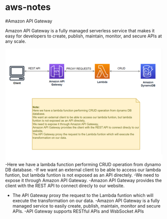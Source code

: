 # aws-notes

#Amazon API Gateway

Amazon API Gateway is a fully managed serverless service that makes it easy for developers to create, publish, maintain, monitor, and secure APIs at any scale.

![Amazon API Gateway](<Amazon API Gateway.png>)
-Here we have a lambda function performing CRUD operation from dynamo DB database.
-If we want an external client to be able to access our lambda funtion, but lambda funtion is not exposed as an API directely.
-We need to expose it through Amazon API Gateway.
-Amazon API Gateway provides the client with the REST API to connect direcly to our website.

- The API Gateway proxy the request to the Lambda funtion which will execute the transformation on our data.
  -Amazon API Gateway is a fully managed service to easily create, publish, maintain, monitor and secure APIs.
  -API Gateway supports RESTful APIs and WsbSocket APIs
